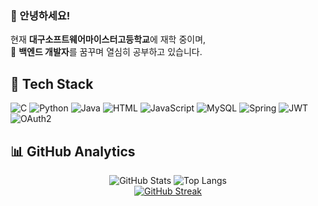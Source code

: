 ### 👋 안녕하세요!

현재 **대구소프트웨어마이스터고등학교**에 재학 중이며,  
🌱 **백엔드 개발자**를 꿈꾸며 열심히 공부하고 있습니다.

## 🔷 Tech Stack
![C](https://img.shields.io/badge/C-A8B9CC?logo=c&logoColor=white)
![Python](https://img.shields.io/badge/Python-3776AB?logo=python&logoColor=white)
![Java](https://img.shields.io/badge/Java-007396?logo=java&logoColor=white)
![HTML](https://img.shields.io/badge/HTML5-E34F26?logo=html5&logoColor=white)
![JavaScript](https://img.shields.io/badge/JavaScript-F7DF1E?logo=javascript&logoColor=black)
![MySQL](https://img.shields.io/badge/MySQL-4479A1?logo=mysql&logoColor=white)
![Spring](https://img.shields.io/badge/Spring_Boot-6DB33F?logo=springboot&logoColor=white)
![JWT](https://img.shields.io/badge/JWT-black?style=flat&logo=JSON%20web%20tokens)
![OAuth2](https://img.shields.io/badge/OAuth2-enabled-green)

## 📊 GitHub Analytics
<p align="center">
  <img src="https://github-readme-stats.vercel.app/api?username=Finefinee&show_icons=true&theme=tokyonight" alt="GitHub Stats"/>
  <img src="https://github-readme-stats.vercel.app/api/top-langs/?username=Finefinee&layout=compact&theme=tokyonight" alt="Top Langs"/>
  <br/>
  <a href="https://git.io/streak-stats">
    <img src="https://github-readme-streak-stats.herokuapp.com/?user=Finefinee&theme=tokyonight&hide_border=true" alt="GitHub Streak"/>
  </a>
</p>




